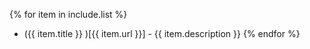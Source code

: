 {% for item in include.list %}
- ({{ item.title }} )[{{ item.url }}] - {{ item.description }}
{% endfor %}
